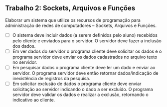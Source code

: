 ## Trabalho 2: Sockets, Arquivos e Funções
Elaborar um sistema que utilize os recursos de programação para administração de redes
de computadores – Sockets, Arquivos e Funções.
- [ ] O sistema deve incluir dados (a serem definidos pelo aluno) recebidos pelo cliente e
enviados para o servidor. O servidor deve fazer a inclusão dos dados.
- [ ] Em ver dados do servidor o programa cliente deve solicitar os dados e o programa
servidor deve enviar os dados cadastrados no arquivo texto no servidor.
- [ ] Em pesquisar dados o programa cliente deve ler um dado e enviar ao servidor. O
programa servidor deve então retornar dados/indicação de inexistência de registros
da pesquisa.
- [ ] Em solicitar exclusão de dados o programa cliente deve enviar solicitação ao
servidor indicando o dado a ser excluído. O programa servidor deve validar os dados
e realizar a exclusão, retornando o indicativo ao cliente.
